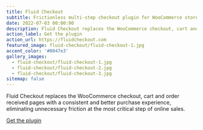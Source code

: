 ```yaml
---
title: Fluid Checkout
subtitle: Frictionless multi-step checkout plugin for WooCommerce stores
date: 2022-07-03 00:00:00
description: Fluid Checkout replaces the WooCommerce checkout, cart and order received pages with a consistent and better purchase experience, eliminating unnecessary friction at the most critical step of online sales.
action_label: Get the plugin
action_url: https://fluidcheckout.com
featured_image: fluid-checkout/fluid-checkout-1.jpg
accent_color: '#0047e3'
gallery_images:
  - fluid-checkout/fluid-checkout-1.jpg
  - fluid-checkout/fluid-checkout-2.jpg
  - fluid-checkout/fluid-checkout-3.jpg
sitemap: false
---
```


Fluid Checkout replaces the WooCommerce checkout, cart and order received pages with a consistent and better purchase experience, eliminating unnecessary friction at the most critical step of online sales.

<a href="https://fluidcheckout.com" class="button--fill">Get the plugin</a>
